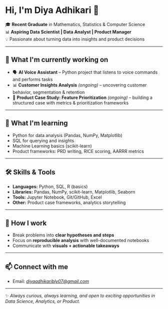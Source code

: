 # Hi, I'm Diya Adhikari 👋  

🎓 **Recent Graduate** in Mathematics, Statistics & Computer Science  
📊 **Aspiring Data Scientist | Data Analyst | Product Manager**  
💡 Passionate about turning data into insights and product decisions  

---

## 🚀 What I'm currently working on
- 🗣️ **AI Voice Assistant** – Python project that listens to voice commands and performs tasks  
- 📊 **Customer Insights Analysis** *(ongoing)* – uncovering customer behavior, segmentation & retention  
- 🧭 **Product Case Study: Feature Prioritization** *(ongoing)* – building a structured case with metrics & prioritization frameworks  

---

## 📖 What I'm learning
- Python for data analysis (Pandas, NumPy, Matplotlib)  
- SQL for querying and insights  
- Machine Learning basics (scikit-learn)  
- Product frameworks: PRD writing, RICE scoring, AARRR metrics  

---

## 🛠️ Skills & Tools
- **Languages:** Python, SQL, R (basics)  
- **Libraries:** Pandas, NumPy, scikit-learn, Matplotlib, Seaborn  
- **Tools:** Jupyter Notebook, Git/GitHub, Excel  
- **Other:** Product case frameworks, analytics storytelling  

---

## 🌟 How I work
- Break problems into **clear hypotheses and steps**  
- Focus on **reproducible analysis** with well-documented notebooks  
- Communicate with **visuals + actionable takeaways**  

---

## 📫 Connect with me
- Email: *diyaadhikaribly07@gmail.com*  

---

✨ *Always curious, always learning, and open to exciting opportunities in Data Science, Analytics, or Product.*  
